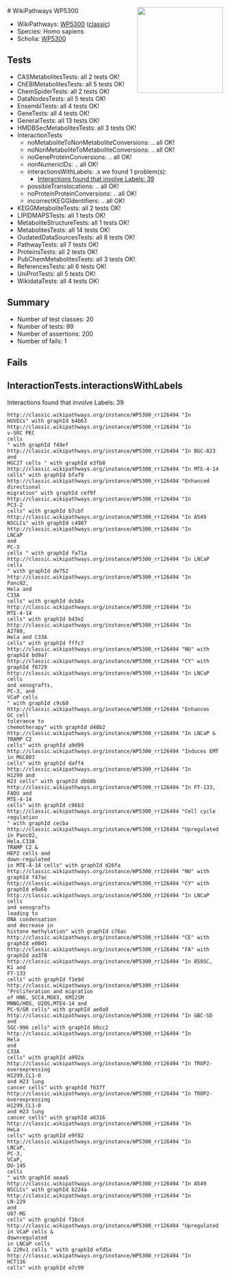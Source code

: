 <img style="float: right; width: 200px" src="https://upload.wikimedia.org/wikipedia/commons/thumb/8/83/Wplogo_with_text_500.png/640px-Wplogo_with_text_500.png" />
# WikiPathways WP5300

* WikiPathways: [WP5300](https://wikipathways.org/pathways/WP5300) ([classic](https://classic.wikipathways.org/instance/WP5300))
* Species: Homo sapiens
* Scholia: [WP5300](https://scholia.toolforge.org/wikipathways/WP5300)
## Tests
* CASMetabolitesTests: all 2 tests OK!
* ChEBIMetabolitesTests: all 5 tests OK!
* ChemSpiderTests: all 2 tests OK!
* DataNodesTests: all 5 tests OK!
* EnsemblTests: all 4 tests OK!
* GeneTests: all 4 tests OK!
* GeneralTests: all 13 tests OK!
* HMDBSecMetabolitesTests: all 3 tests OK!
* InteractionTests
    * noMetaboliteToNonMetaboliteConversions: .. all OK!
    * noNonMetaboliteToMetaboliteConversions: .. all OK!
    * noGeneProteinConversions: .. all OK!
    * nonNumericIDs: .. all OK!
    * interactionsWithLabels: .x we found 1 problem(s):
        * [Interactions found that involve Labels: 39](#fe97a8ff)
    * possibleTranslocations: .. all OK!
    * noProteinProteinConversions: .. all OK!
    * incorrectKEGGIdentifiers: .. all OK!
* KEGGMetaboliteTests: all 2 tests OK!
* LIPIDMAPSTests: all 1 tests OK!
* MetaboliteStructureTests: all 1 tests OK!
* MetabolitesTests: all 14 tests OK!
* OudatedDataSourcesTests: all 8 tests OK!
* PathwayTests: all 7 tests OK!
* ProteinsTests: all 2 tests OK!
* PubChemMetabolitesTests: all 3 tests OK!
* ReferencesTests: all 6 tests OK!
* UniProtTests: all 5 tests OK!
* WikidataTests: all 4 tests OK!


## Summary

* Number of test classes: 20
* Number of tests: 99
* Number of assertions: 200
* Number of fails: 1

## Fails

<a name="fe97a8ff" />

## InteractionTests.interactionsWithLabels

Interactions found that involve Labels: 39
```
http://classic.wikipathways.org/instance/WP5300_rr126494 "In
HUVECs" with graphId b4b63
http://classic.wikipathways.org/instance/WP5300_rr126494 "In 
v-SRC PEC
cells 
" with graphId f49ef
http://classic.wikipathways.org/instance/WP5300_rr126494 "In BGC-823 and
HGC27 cells " with graphId e3fb8
http://classic.wikipathways.org/instance/WP5300_rr126494 "In MTE-4-14 cells" with graphId bfaf9
http://classic.wikipathways.org/instance/WP5300_rr126494 "Enhanced
directional
migration" with graphId cef9f
http://classic.wikipathways.org/instance/WP5300_rr126494 "In
PC3-2
cells" with graphId b7cbf
http://classic.wikipathways.org/instance/WP5300_rr126494 "In A549
NSCLCs" with graphId c4987
http://classic.wikipathways.org/instance/WP5300_rr126494 "In
LNCaP
and
PC-3
cells " with graphId fa71a
http://classic.wikipathways.org/instance/WP5300_rr126494 "In LNCaP
cells 
" with graphId de752
http://classic.wikipathways.org/instance/WP5300_rr126494 "In
Panc02, 
Hela and 
C33A
cells" with graphId dcb8a
http://classic.wikipathways.org/instance/WP5300_rr126494 "In
MTE-4-14 
cells" with graphId b43e2
http://classic.wikipathways.org/instance/WP5300_rr126494 "In
A2780,
Hela and C33A
cells" with graphId fffc7
http://classic.wikipathways.org/instance/WP5300_rr126494 "NU" with graphId bd9a7
http://classic.wikipathways.org/instance/WP5300_rr126494 "CY" with graphId f6729
http://classic.wikipathways.org/instance/WP5300_rr126494 "In LNCaP cells 
and xenografts,
PC-3, and
VCaP cells
" with graphId c9c60
http://classic.wikipathways.org/instance/WP5300_rr126494 "Enhances
GC cell 
tolerance to
chemotherapy" with graphId d48b2
http://classic.wikipathways.org/instance/WP5300_rr126494 "In LNCaP &
TRAMP C2 
cells" with graphId a9d99
http://classic.wikipathways.org/instance/WP5300_rr126494 "Induces EMT
in MGC803
cells" with graphId daff4
http://classic.wikipathways.org/instance/WP5300_rr126494 "In
H1299 and
H23 cells" with graphId db60b
http://classic.wikipathways.org/instance/WP5300_rr126494 "In FT-133,
FADU and
MTE-4-14 
cells" with graphId c96b3
http://classic.wikipathways.org/instance/WP5300_rr126494 "Cell cycle
regulation
" with graphId cecba
http://classic.wikipathways.org/instance/WP5300_rr126494 "Upregulated
in Panc02, 
Hela,C33A
TRAMP C2 &
HEP2 cells and
down-regulated
in MTE-4-14 cells" with graphId d26fa
http://classic.wikipathways.org/instance/WP5300_rr126494 "NU" with graphId f47ac
http://classic.wikipathways.org/instance/WP5300_rr126494 "CY" with graphId e9a6b
http://classic.wikipathways.org/instance/WP5300_rr126494 "In LNCaP cells 
and xenografts
leading to
DNA condensation
and decrease in
histone methylation" with graphId c76ac
http://classic.wikipathways.org/instance/WP5300_rr126494 "CE" with graphId e00d1
http://classic.wikipathways.org/instance/WP5300_rr126494 "FA" with graphId aa378
http://classic.wikipathways.org/instance/WP5300_rr126494 "In 8505C,
K1 and
FT-133 
cells" with graphId f1e9d
http://classic.wikipathways.org/instance/WP5300_rr126494 "Proliferation and migration
of HN6, SCC4,MG63, KM12SM
MNNG/HOS, U2OS,MTE4-14 and
PC-9/GR cells" with graphId ae0a9
http://classic.wikipathways.org/instance/WP5300_rr126494 "In GBC-SD and
SGC-996 cells" with graphId b0cc2
http://classic.wikipathways.org/instance/WP5300_rr126494 "In
Hela
and
C33A
cells" with graphId a992a
http://classic.wikipathways.org/instance/WP5300_rr126494 "In TROP2-
overexpressing
H1299,CL1-0
and H23 lung
cancer cells" with graphId f637f
http://classic.wikipathways.org/instance/WP5300_rr126494 "In TROP2-
overexpressing
H1299,CL1-0
and H23 lung
cancer cells" with graphId a6316
http://classic.wikipathways.org/instance/WP5300_rr126494 "In
HeLa
cells" with graphId e9f82
http://classic.wikipathways.org/instance/WP5300_rr126494 "In
LNCaP,
PC-3,
VCaP,
DU-145
cells
" with graphId aeaa5
http://classic.wikipathways.org/instance/WP5300_rr126494 "In A549
NSCLCs" with graphId b224a
http://classic.wikipathways.org/instance/WP5300_rr126494 "In 
LN-229
and 
U87-MG
cells" with graphId f16cd
http://classic.wikipathways.org/instance/WP5300_rr126494 "Upregulated
in VCaP cells &
downregulated
in LNCaP cells
& 22Rv1 cells " with graphId efd5a
http://classic.wikipathways.org/instance/WP5300_rr126494 "In
HCT116
cells" with graphId e7c99
```

